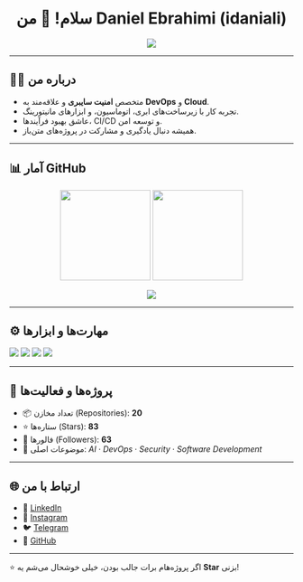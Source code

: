 <!-- 👋 Welcome Banner -->
<h1 align="center">سلام! 👋 من Daniel Ebrahimi (idaniali)</h1>
<p align="center">
  <img src="https://readme-typing-svg.herokuapp.com?color=%2336BCF7&lines=DevOps+%26+Cloud+☁️;Automation+%26+CI/CD+🚀;Open+Source+Contributor+💡" />
</p>

---

## 🧑‍💻 درباره من
- متخصص **امنیت سایبری** و علاقه‌مند به **DevOps** و **Cloud**.  
- تجربه کار با زیرساخت‌های ابری، اتوماسیون، و ابزارهای مانیتورینگ.  
- عاشق بهبود فرآیندها، CI/CD و توسعه امن.  
- همیشه دنبال یادگیری و مشارکت در پروژه‌های متن‌باز.  

---

## 📊 آمار GitHub

<p align="center">
  <img src="https://github-readme-stats.vercel.app/api?username=idaniali&show_icons=true&theme=tokyonight" height="160px"/>
  <img src="https://github-readme-streak-stats.herokuapp.com/?user=idaniali&theme=tokyonight" height="160px"/>
</p>

<p align="center">
  <img src="https://github-readme-stats.vercel.app/api/top-langs/?username=idaniali&layout=compact&theme=tokyonight" />
</p>

---

## ⚙️ مهارت‌ها و ابزارها

<p>
  <img src="https://img.shields.io/badge/Linux-%23FCC624.svg?&style=for-the-badge&logo=linux&logoColor=black" />
  <img src="https://img.shields.io/badge/Docker-%230db7ed.svg?&style=for-the-badge&logo=docker&logoColor=white" />
  <img src="https://img.shields.io/badge/Python-%233776AB.svg?&style=for-the-badge&logo=python&logoColor=white" />
  <img src="https://img.shields.io/badge/Shell-%23121011.svg?&style=for-the-badge&logo=gnu-bash&logoColor=white" />
</p>

---

## 📂 پروژه‌ها و فعالیت‌ها

- 📦 تعداد مخازن (Repositories): **20**  
- ⭐ ستاره‌ها (Stars): **83**  
- 👥 فالورها (Followers): **63**  
- 🔑 موضوعات اصلی: *AI* · *DevOps* · *Security* · *Software Development*  

---

## 🌐 ارتباط با من

- 💼 [LinkedIn](https://www.linkedin.com/in/daniel-ebrahimi)  
- 📸 [Instagram](https://www.instagram.com/_idanieli_)  
- 🐦 [Telegram](https://t.me/idanieli)  
- 🐙 [GitHub](https://github.com/idaniali)  

---

⭐ اگر پروژه‌هام برات جالب بودن، خیلی خوشحال می‌شم یه **Star** بزنی!
